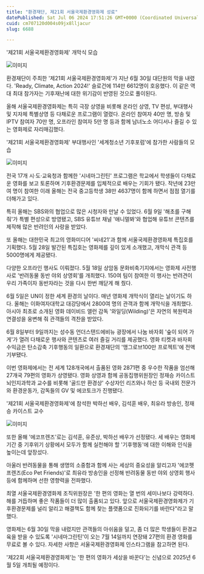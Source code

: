 ```yaml
---
title: "환경재단, 제21회 서울국제환경영화제 성료"
datePublished: Sat Jul 06 2024 17:51:26 GMT+0000 (Coordinated Universal Time)
cuid: cm707120d004s09jx8lljacur
slug: 6688

---
```



'제21회 서울국제환경영화제' 개막식 모습

![이미지](https://cdn.hashnode.com/res/hashnode/image/upload/v1739260886669/c4eed68a-21b1-43e8-b251-8f294b9541e0.jpeg)

환경재단이 주최한 '제21회 서울국제환경영화제'가 지난 6월 30일 대단원의 막을 내렸다. 'Ready, Climate, Action 2024!' 슬로건에 114만 6612명이 호응했다. 이 같은 역대 최대 참가자는 기후재난에 대한 위기감이 반영된 것으로 풀이된다.

올해 서울국제환경영화제는 특히 극장 상영을 비롯해 온라인 상영, TV 편성, 부대행사 및 지자체 특별상영 등 다채로운 프로그램이 열렸다. 온라인 참여자 40만 명, 방송 및 IPTV 참여자 70만 명, 오프라인 참여자 5만 명 등과 함께 남녀노소 어디서나 즐길 수 있는 영화제로 자리매김했다.

'제21회 서울국제환경영화제' 부대행사인 '세계청소년 기후포럼'에 참가한 사람들의 모습

![이미지](https://cdn.hashnode.com/res/hashnode/image/upload/v1739260888825/6ff95086-fb9f-4fe9-8bc6-1f266cf2affd.jpeg)

전국 17개 시·도·교육청과 함께한 '시네마그린틴' 프로그램은 학교에서 학생들이 다채로운 영화를 보고 토론하며 기후환경문제를 입체적으로 배우는 기회가 됐다. 작년에 23만여 명이 참여한 이래 올해는 전국 중고등학생 38만 4637명이 함께 하면서 점점 열기를 더해가고 있다.

특히 올해는 SBS와의 협업으로 많은 시청자와 만날 수 있었다. 6월 9일 '해초를 구해줘'가 특별 편성으로 방영됐고, SBS 유튜브 채널 '애니멀봐'와 협업해 유튜브 콘텐츠를 제작해 많은 반려인의 사랑을 받았다.

또 올해는 대한민국 최고의 영화미디어 '씨네21'과 함께 서울국제환경영화제 특집호를 기획했다. 5월 28일 발간된 특집호는 영화제를 깊이 있게 소개했고, 개막식 관객 등 5000명에게 제공됐다.

다양한 오프라인 행사도 이뤄졌다. 5월 18일 상암동 문화비축기지에서는 영화제 사전행사로 '반려동물 동반 야외 상영회’를 개최했다. 150여 팀이 참여한 이 행사는 반려견이 우리 가족이자 동반자라는 것을 다시 한번 깨닫게 해 줬다.

6월 5일은 UN이 정한 세계 환경의 날이다. 매년 영화제 개막식이 열리는 날이기도 하다. 올해는 이화여자대학교 대강당에서 2800여 명의 관객과 함께 개막식을 개최했다. 아시아 최초로 소개된 영화 데이비드 앨런 감독 '와일딩(Wilding)'은 자연의 복원력과 연결성을 웅변해 줘 관객들의 격찬을 받았다.

6월 8일부터 9일까지는 성수동 언더스탠드에비뉴 광장에서 나눔 바자회 '숲이 되어 가게'가 열려 다채로운 행사와 콘텐츠로 여러 즐길 거리를 제공했다. 영화 티켓과 바자회 수익금은 탄소감축 기후행동의 일환으로 환경재단의 '맹그로브100만 프로젝트'에 전액 기부됐다.

이번 영화제에서는 전 세계 128개국에서 출품된 영화 2871편 중 우수한 작품을 엄선해 27개국 79편의 영화가 상영됐다. 영화 상영과 함께 공동집행위원장인 정재승 카이스트 뇌인지과학과 교수를 비롯해 '골드만 환경상' 수상자인 리즈와나 하산 등 국내외 전문가와 환경운동가, 감독들의 GV 및 에코토크가 진행됐다.

'제21회 서울국제환경영화제'에 참석한 박하선 배우, 김석훈 배우, 최유라 방송인, 정재승 카이스트 교수

![이미지](https://cdn.hashnode.com/res/hashnode/image/upload/v1739260891019/76a57227-2787-4047-82f7-93168bcfe910.jpeg)

또한 올해 '에코프렌즈'로는 김석훈, 유준상, 박하선 배우가 선정됐다. 세 배우는 영화제 기간 중 기후위기 상황에서 모두가 함께 실천해야 할 '기후행동'에 대한 이해와 인식을 높이는데 앞장섰다.

아울러 반려동물을 통해 생명의 소중함과 함께 사는 세상의 중요성을 알리고자 '에코펫프렌즈(Eco Pet Friends)'로 최유라 방송인을 선정해 반려동물 동반 야외 상영회 행사 등에 함께하며 선한 영향력을 전파했다.

최열 서울국제환경영화제 조직위원장은 '한 편의 영화는 열 번의 세미나보다 강력하다. 해를 거듭하며 좋은 작품들이 더 많이 출품되고 있다. 앞으로 서울국제환경영화제가 기후환경문제를 널리 알리고 해결책도 함께 찾는 플랫폼으로 진화되기를 바란다"라고 말했다.

영화제는 6월 30일 막을 내렸지만 관객들의 아쉬움을 덜고, 좀 더 많은 학생들이 환경교육을 받을 수 있도록 '시네마그린틴'이 오는 7월 14일까지 연장돼 27편의 환경 영화를 무료로 볼 수 있다. 자세한 사항은 서울국제환경영화제 인스타그램을 참고하면 된다.

'제22회 서울국제환경영화제'는 '한 편의 영화가 세상을 바꾼다'는 신념으로 2025년 6월 5일 개최될 예정이다.